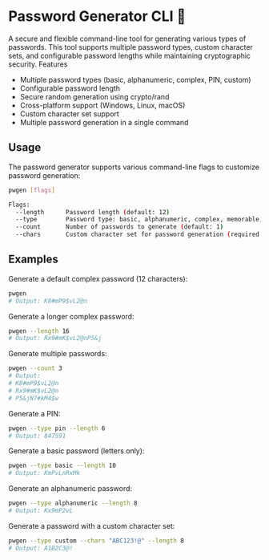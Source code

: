 # Password Generator CLI 🔐

A secure and flexible command-line tool for generating various types of passwords. This tool supports multiple password types, custom character sets, and configurable password lengths while maintaining cryptographic security.
Features

- Multiple password types (basic, alphanumeric, complex, PIN, custom)
- Configurable password length
- Secure random generation using crypto/rand
- Cross-platform support (Windows, Linux, macOS)
- Custom character set support
- Multiple password generation in a single command

## Usage

The password generator supports various command-line flags to customize password generation:

```bash
pwgen [flags]

Flags:
  --length      Password length (default: 12)
  --type        Password type: basic, alphanumeric, complex, memorable, pin, custom (default: complex)
  --count       Number of passwords to generate (default: 1)
  --chars       Custom character set for password generation (required for custom type)
````

## Examples

Generate a default complex password (12 characters):

```bash
pwgen
# Output: K8#mP9$vL2@n
```

Generate a longer complex password:

```bash
pwgen --length 16
# Output: Rx9#mK$vL2@nP5&j
```

Generate multiple passwords:

```bash
pwgen --count 3
# Output:
# K8#mP9$vL2@n
# Rx9#mK$vL2@n
# P5&jN7#kM4$w
````

Generate a PIN:

```bash
pwgen --type pin --length 6
# Output: 847591
```

Generate a basic password (letters only):

```bash
pwgen --type basic --length 10
# Output: KmPvLnRxMk
```

Generate an alphanumeric password:

```bash
pwgen --type alphanumeric --length 8
# Output: Kx9mP2vL
```

Generate a password with a custom character set:

```bash
pwgen --type custom --chars "ABC123!@" --length 8
# Output: A1B2C3@!
```
